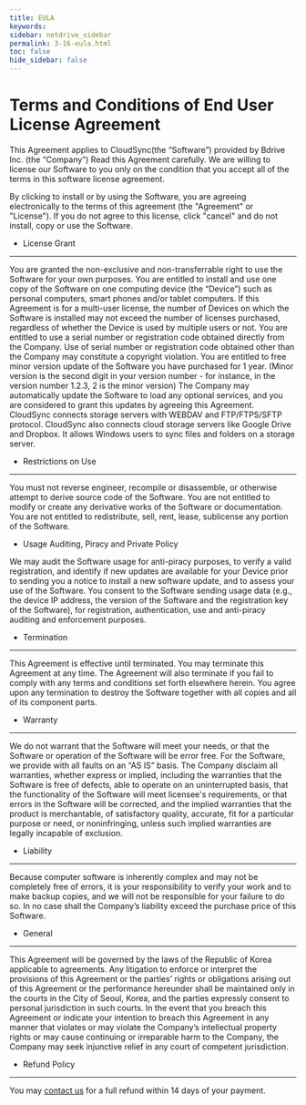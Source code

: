 ```yaml
---
title: EULA
keywords:
sidebar: netdrive_sidebar
permalink: 3-16-eula.html
toc: false
hide_sidebar: false
---
```


# Terms and Conditions of End User License Agreement

This Agreement applies to CloudSync(the “Software”) provided by Bdrive Inc. (the “Company”) Read this Agreement carefully. We are willing to license our Software to you only on the condition that you accept all of the terms in this software license agreement.

By clicking to install or by using the Software, you are agreeing electronically to the terms of this agreement (the "Agreement" or "License"). If you do not agree to this license, click "cancel" and do not install, copy or use the Software.

- License Grant

---

You are granted the non-exclusive and non-transferrable right to use the Software for your own purposes. You are entitled to install and use one copy of the Software on one computing device (the “Device”) such as personal computers, smart phones and/or tablet computers. If this Agreement is for a multi-user license, the number of Devices on which the Software is installed may not exceed the number of licenses purchased, regardless of whether the Device is used by multiple users or not. You are entitled to use a serial number or registration code obtained directly from the Company. Use of serial number or registration code obtained other than the Company may constitute a copyright violation. You are entitled to free minor version update of the Software you have purchased for 1 year. (Minor version is the second digit in your version number - for instance, in the version number 1.2.3, 2 is the minor version) The Company may automatically update the Software to load any optional services, and you are considered to grant this updates by agreeing this Agreement. CloudSync connects storage servers with WEBDAV and FTP/FTPS/SFTP protocol. CloudSync also connects cloud storage servers like Google Drive and Dropbox. It allows Windows users to sync files and folders on a storage server.

- Restrictions on Use

---

You must not reverse engineer, recompile or disassemble, or otherwise attempt to derive source code of the Software. You are not entitled to modify or create any derivative works of the Software or documentation. You are not entitled to redistribute, sell, rent, lease, sublicense any portion of the Software.

- Usage Auditing, Piracy and Private Policy

We may audit the Software usage for anti-piracy purposes, to verify a valid registration, and identify if new updates are available for your Device prior to sending you a notice to install a new software update, and to assess your use of the Software. You consent to the Software sending usage data (e.g., the device IP address, the version of the Software and the registration key of the Software), for registration, authentication, use and anti-piracy auditing and enforcement purposes.

- Termination

---

This Agreement is effective until terminated. You may terminate this Agreement at any time. The Agreement will also terminate if you fail to comply with any terms and conditions set forth elsewhere herein. You agree upon any termination to destroy the Software together with all copies and all of its component parts.

- Warranty

---

We do not warrant that the Software will meet your needs, or that the Software or operation of the Software will be error free. For the Software, we provide with all faults on an “AS IS” basis. The Company disclaim all warranties, whether express or implied, including the warranties that the Software is free of defects, able to operate on an uninterrupted basis, that the functionality of the Software will meet licensee's requirements, or that errors in the Software will be corrected, and the implied warranties that the product is merchantable, of satisfactory quality, accurate, fit for a particular purpose or need, or noninfringing, unless such implied warranties are legally incapable of exclusion.

- Liability

---

Because computer software is inherently complex and may not be completely free of errors, it is your responsibility to verify your work and to make backup copies, and we will not be responsible for your failure to do so. In no case shall the Company’s liability exceed the purchase price of this Software.

- General

---

This Agreement will be governed by the laws of the Republic of Korea applicable to agreements. Any litigation to enforce or interpret the provisions of this Agreement or the parties’ rights or obligations arising out of this Agreement or the performance hereunder shall be maintained only in the courts in the City of Seoul, Korea, and the parties expressly consent to personal jurisdiction in such courts. In the event that you breach this Agreement or indicate your intention to breach this Agreement in any manner that violates or may violate the Company’s intellectual property rights or may cause continuing or irreparable harm to the Company, the Company may seek injunctive relief in any court of competent jurisdiction.

- Refund Policy

---

You may [contact us](mailto:sales@bdrive.com) for a full refund within 14 days of your payment.
